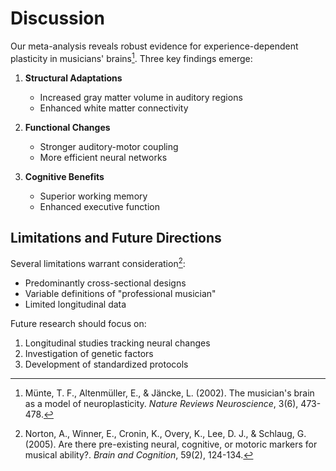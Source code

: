 # Discussion

Our meta-analysis reveals robust evidence for experience-dependent plasticity in musicians' brains[^1]. Three key findings emerge:

1. **Structural Adaptations**
   * Increased gray matter volume in auditory regions
   * Enhanced white matter connectivity

2. **Functional Changes**
   * Stronger auditory-motor coupling
   * More efficient neural networks

3. **Cognitive Benefits**
   * Superior working memory
   * Enhanced executive function

## Limitations and Future Directions

Several limitations warrant consideration[^2]:

* Predominantly cross-sectional designs
* Variable definitions of "professional musician"
* Limited longitudinal data

Future research should focus on:

1. Longitudinal studies tracking neural changes
2. Investigation of genetic factors
3. Development of standardized protocols

[^1]: Münte, T. F., Altenmüller, E., & Jäncke, L. (2002). The musician's brain as a model of neuroplasticity. *Nature Reviews Neuroscience*, 3(6), 473-478.
[^2]: Norton, A., Winner, E., Cronin, K., Overy, K., Lee, D. J., & Schlaug, G. (2005). Are there pre-existing neural, cognitive, or motoric markers for musical ability?. *Brain and Cognition*, 59(2), 124-134.
